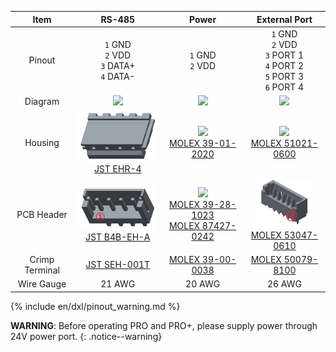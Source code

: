 
|      Item      |                            RS-485                            |                                           Power                                            |                               External Port                                |
|:--------------:|:------------------------------------------------------------:|:------------------------------------------------------------------------------------------:|:--------------------------------------------------------------------------:|
|     Pinout     |         `1` GND<br>`2` VDD<br>`3` DATA+<br>`4` DATA-         |                                    `1` GND<br> `2` VDD                                     | `1` GND<br>`2` VDD<br>`3` PORT 1<br>`4` PORT 2<br>`5` PORT 3<br>`6` PORT 4 |
|    Diagram     |        ![](/assets/images/dxl/jst_b4beha_diagram.png)        |                     ![](/assets/images/dxl/molex_39281023_diagram.png)                     |             ![](/assets/images/dxl/molex_5304706_diagram.png)              |
|    Housing     |    ![](/assets/images/dxl/JST_EHR-4.png)<br />[JST EHR-4]    |             ![](/assets/images/dxl/molex_39012020.png)<br />[MOLEX 39-01-2020]             |    ![](/assets/images/dxl/molex_510210600.png)<br />[MOLEX 51021-0600]     |
|   PCB Header   | ![](/assets/images/dxl/JST_B4B-EH-A.png)<br />[JST B4B-EH-A] | ![](/assets/images/dxl/molex_39281023.png)<br />[MOLEX 39-28-1023]<br />[MOLEX 87427-0242] |    ![](/assets/images/dxl/molex_530470610.png)<br />[MOLEX 53047-0610]     |
| Crimp Terminal |                        [JST SEH-001T]                        |                                     [MOLEX 39-00-0038]                                     |                             [MOLEX 50079-8100]                             |
|   Wire Gauge   |                            21 AWG                            |                                           20 AWG                                           |                                   26 AWG                                   |

{% include en/dxl/pinout_warning.md %}

**WARNING**: Before operating PRO and PRO+, please supply power through 24V power port.
{: .notice--warning}

[JST EHR-4]: http://www.jst-mfg.com/product/pdf/eng/eEH.pdf
[JST B4B-EH-A]: http://www.jst-mfg.com/product/pdf/eng/eEH.pdf
[MOLEX 39-01-2020]: http://www.molex.com/molex/products/datasheet.jsp?part=active/0039012020_CRIMP_HOUSINGS.xml
[MOLEX 39-28-1023]: http://www.molex.com/molex/products/datasheet.jsp?part=active/0039281023_PCB_HEADERS.xml
[MOLEX 87427-0242]: https://www.molex.com/webdocs/datasheets/pdf/en-us/0874270242_PCB_HEADERS.pdf
[MOLEX 51021-0600]: http://www.molex.com/molex/products/datasheet.jsp?part=active/0510210600_CRIMP_HOUSINGS.xml
[MOLEX 53047-0610]: http://www.molex.com/molex/products/datasheet.jsp?part=active/0530470610_PCB_HEADERS.xml
[MOLEX 50079-8100]: http://www.molex.com/molex/products/datasheet.jsp?part=active/0500798100_CRIMP_TERMINALS.xml
[JST SEH-001T]: http://www.jst-mfg.com/product/pdf/eng/eEH.pdf
[MOLEX 39-00-0038]: http://www.molex.com/molex/products/datasheet.jsp?part=active/0039000038_CRIMP_TERMINALS.xml
